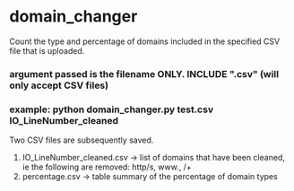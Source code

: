 # domain_changer
Count the type and percentage of domains included in the specified CSV file that is uploaded.

### argument passed is the filename ONLY. INCLUDE ".csv" (will only accept CSV files)
### example: python domain_changer.py test.csv IO_LineNumber_cleaned

Two CSV files are subsequently saved.
1) IO_LineNumber_cleaned.csv -> list of domains that have been cleaned, ie the following are removed: http/s, www., /+
2) percentage.csv -> table summary of the percentage of domain types
